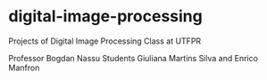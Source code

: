 # digital-image-processing
Projects of Digital Image Processing Class at UTFPR

Professor Bogdan Nassu
Students Giuliana Martins Silva and Enrico Manfron
